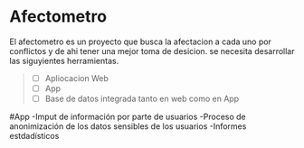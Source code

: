 # Afectometro
El afectometro es un proyecto que busca la afectacion a cada uno por conflictos y de ahi tener una mejor toma de desicion.
se necesita desarrollar las siguyientes herramientas.
<br>
> - [ ] Apliocacion Web
> - [ ] App
> - [ ] Base de datos integrada tanto en web como en App


#App
  -Imput de información por parte de usuarios
  -Proceso de anonimización de los datos sensibles de los usuarios
  -Informes estdadísticos
